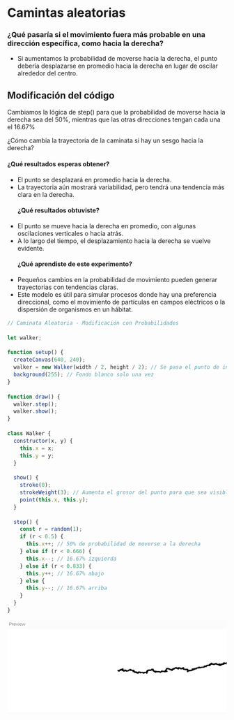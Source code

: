 # Camintas aleatorias
### ¿Qué pasaría si el movimiento fuera más probable en una dirección específica, como hacia la derecha?
- Si aumentamos la probabilidad de moverse hacia la derecha, el punto debería desplazarse en promedio hacia la derecha en lugar de oscilar alrededor del centro.

## Modificación del código
Cambiamos la lógica de step() para que la probabilidad de moverse hacia la derecha sea del 50%, mientras que las otras direcciones tengan cada una el 16.67%

¿Cómo cambia la trayectoria de la caminata si hay un sesgo hacia la derecha?

 #### ¿Qué resultados esperas obtener?
- El punto se desplazará en promedio hacia la derecha.
- La trayectoria aún mostrará variabilidad, pero tendrá una tendencia más clara en la derecha.
  #### ¿Qué resultados obtuviste?
- El punto se mueve hacia la derecha en promedio, con algunas oscilaciones verticales o hacia atrás.
- A lo largo del tiempo, el desplazamiento hacia la derecha se vuelve evidente.
  #### ¿Qué aprendiste de este experimento?
- Pequeños cambios en la probabilidad de movimiento pueden generar trayectorias con tendencias claras.
- Este modelo es útil para simular procesos donde hay una preferencia direccional, como el movimiento de partículas en campos eléctricos o la dispersión de organismos en un hábitat.

```p5.js
// Caminata Aleatoria - Modificación con Probabilidades

let walker;

function setup() {
  createCanvas(640, 240);
  walker = new Walker(width / 2, height / 2); // Se pasa el punto de inicio
  background(255); // Fondo blanco solo una vez
}

function draw() {
  walker.step();
  walker.show();
}

class Walker {
  constructor(x, y) {
    this.x = x;
    this.y = y;
  }

  show() {
    stroke(0);
    strokeWeight(3); // Aumenta el grosor del punto para que sea visible
    point(this.x, this.y);
  }

  step() {
    const r = random(1);
    if (r < 0.5) {
      this.x++; // 50% de probabilidad de moverse a la derecha
    } else if (r < 0.666) {
      this.x--; // 16.67% izquierda
    } else if (r < 0.833) {
      this.y++; // 16.67% abajo
    } else {
      this.y--; // 16.67% arriba
    }
  }
}

```
![Resultado del codigo modificado](../../../../assets/imagen_2025-01-29_115152406.png)

